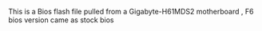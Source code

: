 This is a Bios flash file pulled from a Gigabyte-H61MDS2 motherboard , F6 bios version came as stock bios

